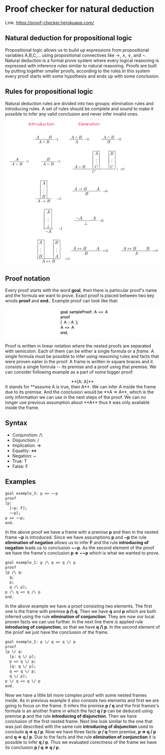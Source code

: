 # Proof checker for natural deduction

Link: https://proof-checker.herokuapp.com/

## Natural deduction for propositional logic
Propositional logic allows us to build up expressions from propositional variables A,B,C,… using propositional connectives like →, ∧, ∨, and ¬. Natural deduction is a formal prove system where every logical reasoning is expressed with inference rules similar to natural reasoning. Proofs are built by putting together smaller proofs, according to the rules.In this system every proof starts with some hypothesis and ends up with some conclusion.

## Rules for propositional logic
Natural deduction rules are divided into two groups: elimination rules and introducing rules. A set of rules should be complete and sound to make it possible to infer any valid conclusion and never infer invalid ones. 

![](rules.png)

## Proof notation

Every proof starts with the word **goal**, then there is particular proof's name and the formula we want to prove. Exact proof is placed between two key wrods **proof** and **end.**. Example proof can look like that:

![](proof.png)

Proof is written in linear notation where the nested proofs are separated with semicolon. Each of them can be either a single formula or a *frame*. A single formula must be possible to infer using reasoning rules and facts that were proven ealier in the proof. 
A frame is written in square braces and it consists a single fomrula -- its premise and a proof using that premise. We can consider following example as a part of some bigger proof:
<center>**[A: A]**</center>
It stands for **assume A is true, then A**. We can infer A inside the frame due to its premise. And the conclusion would be **A => A**, which is the only information we can use in the next steps of the proof. We can no longer use previous assumption about **A** thus it was only avaliable inside the frame. 

## Syntax

* Conjunxtion: /\
* Disjunction: \/
* Implication: =>
* Equality: <=>
* Negation: ~
* True: T
* False: F


## Examples

```
goal example_3: p => ~~p	
proof
[p:
  [~p: F];
  ~~p];
p => ~~p;    
end.
```
In the above proof we have a frame with a premise **p** and then in the nested frame **~p** is introduced. Since we have assumptions **p** and **~p** the rule **elimination of negation** allows us to infer **F** and the rule **introducing of negation** leads us to conclusion **~~p**. As the second element of the proof we have the frame's conclusion **p => ~~p** which is what we wanted to prove.


```
goal example_1: p /\ q => q /\ p
proof
[p /\ q:
  q;
  p;
  q /\ p];
p /\ q => q /\ p
end.
```
In the above example we have a proof consisting two elements. The first one is the frame with premise **p /\ q**. Then we have **q** and **p** which are both inferred using the rule **elimination of conjunction**. They are now our local proven facts we can use further. In the next line there is applied rule **introducing of conjunction**, so that we have **q /\ p**. In the second element of the proof we just have the conclusion of the frame.

```
goal example_2: p \/ q => q \/ p
proof
[p \/ q:
  [p: q \/ p];
  p => q \/ p;
  [q: q \/ p];
  q => q \/ p;
  q \/ p];
p \/ q => q \/ p
end.
```
Now we have a little bit more complex proof with some nested frames inside. As in previous example it also consists two elements and first we are going to focus on the frame. It infers the premise **p \/ q** and the first frames's formula is an another frame in which the fact **q \/ p** can be deduced using premise **p** and the rule **introducing of disjunction**. Then we have conclusion of the first nested frame. Next line look similar to the one that was just described with the same rule **introducing of disjunction** used to conclude **q => q \/ p**. Now we have three facts: **p \/ q** from premise, **p => q \/ p** and **q => q \/ p**. Due to the facts and the rule **elimination of conjunction** it is possible to infer **q \/ p**. Thus we evaluated corectness of the frame we have its conclusion **p \/ q => q \/ p**.

